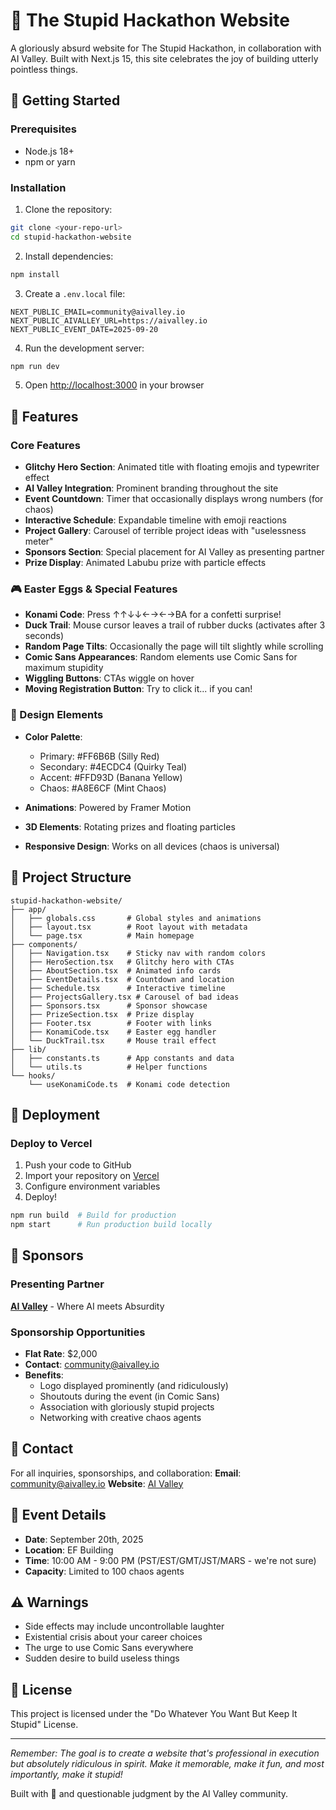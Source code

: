 # 🤪 The Stupid Hackathon Website

A gloriously absurd website for The Stupid Hackathon, in collaboration with AI Valley. Built with Next.js 15, this site celebrates the joy of building utterly pointless things.

## 🚀 Getting Started

### Prerequisites

- Node.js 18+ 
- npm or yarn

### Installation

1. Clone the repository:
```bash
git clone <your-repo-url>
cd stupid-hackathon-website
```

2. Install dependencies:
```bash
npm install
```

3. Create a `.env.local` file:
```env
NEXT_PUBLIC_EMAIL=community@aivalley.io
NEXT_PUBLIC_AIVALLEY_URL=https://aivalley.io
NEXT_PUBLIC_EVENT_DATE=2025-09-20
```

4. Run the development server:
```bash
npm run dev
```

5. Open [http://localhost:3000](http://localhost:3000) in your browser

## 🎪 Features

### Core Features
- **Glitchy Hero Section**: Animated title with floating emojis and typewriter effect
- **AI Valley Integration**: Prominent branding throughout the site
- **Event Countdown**: Timer that occasionally displays wrong numbers (for chaos)
- **Interactive Schedule**: Expandable timeline with emoji reactions
- **Project Gallery**: Carousel of terrible project ideas with "uselessness meter"
- **Sponsors Section**: Special placement for AI Valley as presenting partner
- **Prize Display**: Animated Labubu prize with particle effects

### 🎮 Easter Eggs & Special Features
- **Konami Code**: Press ↑↑↓↓←→←→BA for a confetti surprise!
- **Duck Trail**: Mouse cursor leaves a trail of rubber ducks (activates after 3 seconds)
- **Random Page Tilts**: Occasionally the page will tilt slightly while scrolling
- **Comic Sans Appearances**: Random elements use Comic Sans for maximum stupidity
- **Wiggling Buttons**: CTAs wiggle on hover
- **Moving Registration Button**: Try to click it... if you can!

### 🎨 Design Elements
- **Color Palette**:
  - Primary: #FF6B6B (Silly Red)
  - Secondary: #4ECDC4 (Quirky Teal)
  - Accent: #FFD93D (Banana Yellow)
  - Chaos: #A8E6CF (Mint Chaos)

- **Animations**: Powered by Framer Motion
- **3D Elements**: Rotating prizes and floating particles
- **Responsive Design**: Works on all devices (chaos is universal)

## 📁 Project Structure

```
stupid-hackathon-website/
├── app/
│   ├── globals.css       # Global styles and animations
│   ├── layout.tsx        # Root layout with metadata
│   └── page.tsx          # Main homepage
├── components/
│   ├── Navigation.tsx    # Sticky nav with random colors
│   ├── HeroSection.tsx   # Glitchy hero with CTAs
│   ├── AboutSection.tsx  # Animated info cards
│   ├── EventDetails.tsx  # Countdown and location
│   ├── Schedule.tsx      # Interactive timeline
│   ├── ProjectsGallery.tsx # Carousel of bad ideas
│   ├── Sponsors.tsx      # Sponsor showcase
│   ├── PrizeSection.tsx  # Prize display
│   ├── Footer.tsx        # Footer with links
│   ├── KonamiCode.tsx    # Easter egg handler
│   └── DuckTrail.tsx     # Mouse trail effect
├── lib/
│   ├── constants.ts      # App constants and data
│   └── utils.ts          # Helper functions
└── hooks/
    └── useKonamiCode.ts  # Konami code detection

```

## 🚀 Deployment

### Deploy to Vercel

1. Push your code to GitHub
2. Import your repository on [Vercel](https://vercel.com)
3. Configure environment variables
4. Deploy!

```bash
npm run build  # Build for production
npm start      # Run production build locally
```

## 🤝 Sponsors

### Presenting Partner
**[AI Valley](https://aivalley.io)** - Where AI meets Absurdity

### Sponsorship Opportunities
- **Flat Rate**: $2,000
- **Contact**: community@aivalley.io
- **Benefits**: 
  - Logo displayed prominently (and ridiculously)
  - Shoutouts during the event (in Comic Sans)
  - Association with gloriously stupid projects
  - Networking with creative chaos agents

## 📧 Contact

For all inquiries, sponsorships, and collaboration:
**Email**: community@aivalley.io
**Website**: [AI Valley](https://aivalley.io)

## 🎯 Event Details

- **Date**: September 20th, 2025
- **Location**: EF Building
- **Time**: 10:00 AM - 9:00 PM (PST/EST/GMT/JST/MARS - we're not sure)
- **Capacity**: Limited to 100 chaos agents

## ⚠️ Warnings

- Side effects may include uncontrollable laughter
- Existential crisis about your career choices
- The urge to use Comic Sans everywhere
- Sudden desire to build useless things

## 📝 License

This project is licensed under the "Do Whatever You Want But Keep It Stupid" License.

---

*Remember: The goal is to create a website that's professional in execution but absolutely ridiculous in spirit. Make it memorable, make it fun, and most importantly, make it stupid!*

Built with 💩 and questionable judgment by the AI Valley community.